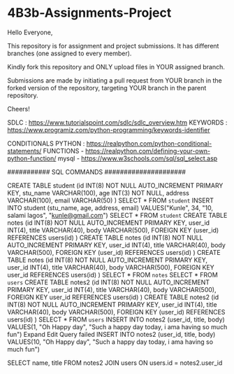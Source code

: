# 4B3b-Assignments-Project

Hello Everyone,

This repository is for assignment and project submissions. It has different branches (one assigned to every member).

Kindly fork this repository and ONLY upload files in YOUR assigned branch.

Submissions are made by initiating a pull request from YOUR branch in the forked version of the repository, targeting YOUR branch in the parent repository.

Cheers!


SDLC : https://www.tutorialspoint.com/sdlc/sdlc_overview.htm
KEYWORDS : https://www.programiz.com/python-programming/keywords-identifier

CONDITIONALS PYTHON : https://realpython.com/python-conditional-statements/
FUNCTIONS - https://realpython.com/defining-your-own-python-function/
mysql - https://www.w3schools.com/sql/sql_select.asp



########### SQL COMMANDS #####################

CREATE TABLE student (id INT(8) NOT NULL AUTO_INCREMENT PRIMARY KEY, stu_name VARCHAR(100), age INT(3) NOT NULL, address VARCHAR(100), email VARCHAR(50) )
SELECT * FROM `student`
INSERT INTO student (stu_name, age, address, email) VALUES("Kunle", 34, "10, salami lagos", "kunle@gmail.com")
SELECT * FROM `student`
CREATE TABLE notes (id INT(8) NOT NULL AUTO_INCREMENT PRIMARY KEY, user_id INT(4), title VARCHAR(40), body VARCHAR(500), FOREIGN KEY (user_id) REFERENCES users(id) )
CREATE TABLE notes (id INT(8) NOT NULL AUTO_INCREMENT PRIMARY KEY, user_id INT(4), title VARCHAR(40), body VARCHAR(500), FOREIGN KEY (user_id) REFERENCES users(id) )
CREATE TABLE notes (id INT(8) NOT NULL AUTO_INCREMENT PRIMARY KEY, user_id INT(4), title VARCHAR(40), body VARCHAR(500), FOREIGN KEY user_id REFERENCES users(id) )
SELECT * FROM `notes`
SELECT * FROM `users`
CREATE TABLE notes2 (id INT(8) NOT NULL AUTO_INCREMENT PRIMARY KEY, user_id INT(4), title VARCHAR(40), body VARCHAR(500), FOREIGN KEY user_id REFERENCES users(id) )
CREATE TABLE notes2 (id INT(8) NOT NULL AUTO_INCREMENT PRIMARY KEY, user_id INT(4), title VARCHAR(40), body VARCHAR(500), FOREIGN KEY (user_id) REFERENCES users(id) )
SELECT * FROM `users`
INSERT INTO notes2 (user_id, title, body) VALUES(1, "Oh Happy day", "Such a happy day today, i ama having so much fun")
Expand Edit Query failed
INSERT INTO notes2 (user_id, title, body) VALUES(10, "Oh Happy day", "Such a happy day today, i ama having so much fun")

SELECT name, title FROM notes2 
JOIN users
ON users.id = notes2.user_id